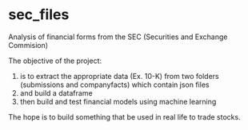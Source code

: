 # sec_files
Analysis of financial forms from the SEC (Securities and Exchange Commision)

The objective of the project:
1. is to extract the appropriate data (Ex. 10-K) from two folders (submissions and companyfacts) which contain json files 
2. and build a dataframe
3. then build and test financial models using machine learning

The hope is to build something that be used in real life to trade stocks. 
